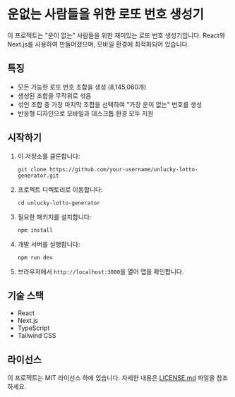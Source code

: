 # 운없는 사람들을 위한 로또 번호 생성기

이 프로젝트는 "운이 없는" 사람들을 위한 재미있는 로또 번호 생성기입니다. React와 Next.js를 사용하여 만들어졌으며, 모바일 환경에 최적화되어 있습니다.

## 특징

- 모든 가능한 로또 번호 조합을 생성 (8,145,060개)
- 생성된 조합을 무작위로 섞음
- 섞인 조합 중 가장 마지막 조합을 선택하여 "가장 운이 없는" 번호를 생성
- 반응형 디자인으로 모바일과 데스크톱 환경 모두 지원

## 시작하기

1. 이 저장소를 클론합니다:
   ```
   git clone https://github.com/your-username/unlucky-lotto-generator.git
   ```

2. 프로젝트 디렉토리로 이동합니다:
   ```
   cd unlucky-lotto-generator
   ```

3. 필요한 패키지를 설치합니다:
   ```
   npm install
   ```

4. 개발 서버를 실행합니다:
   ```
   npm run dev
   ```

5. 브라우저에서 `http://localhost:3000`을 열어 앱을 확인합니다.

## 기술 스택

- React
- Next.js
- TypeScript
- Tailwind CSS

## 라이선스

이 프로젝트는 MIT 라이선스 하에 있습니다. 자세한 내용은 [LICENSE.md](LICENSE.md) 파일을 참조하세요.
